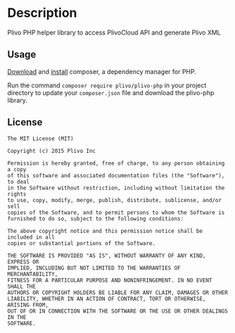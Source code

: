 Description
===========
Plivo PHP helper library to access PlivoCloud API and generate Plivo XML

## Usage
[Download](https://getcomposer.org/download/) and [install](https://getcomposer.org/doc/00-intro.md#globally) composer, a dependency manager for PHP.

Run the command `composer require plivo/plivo-php` in your project directory to update your `composer.json` file and download the plivo-php library.

## License

```
The MIT License (MIT)

Copyright (c) 2015 Plivo Inc

Permission is hereby granted, free of charge, to any person obtaining a copy
of this software and associated documentation files (the "Software"), to deal
in the Software without restriction, including without limitation the rights
to use, copy, modify, merge, publish, distribute, sublicense, and/or sell
copies of the Software, and to permit persons to whom the Software is
furnished to do so, subject to the following conditions:

The above copyright notice and this permission notice shall be included in all
copies or substantial portions of the Software.

THE SOFTWARE IS PROVIDED "AS IS", WITHOUT WARRANTY OF ANY KIND, EXPRESS OR
IMPLIED, INCLUDING BUT NOT LIMITED TO THE WARRANTIES OF MERCHANTABILITY,
FITNESS FOR A PARTICULAR PURPOSE AND NONINFRINGEMENT. IN NO EVENT SHALL THE
AUTHORS OR COPYRIGHT HOLDERS BE LIABLE FOR ANY CLAIM, DAMAGES OR OTHER
LIABILITY, WHETHER IN AN ACTION OF CONTRACT, TORT OR OTHERWISE, ARISING FROM,
OUT OF OR IN CONNECTION WITH THE SOFTWARE OR THE USE OR OTHER DEALINGS IN THE
SOFTWARE.
```
